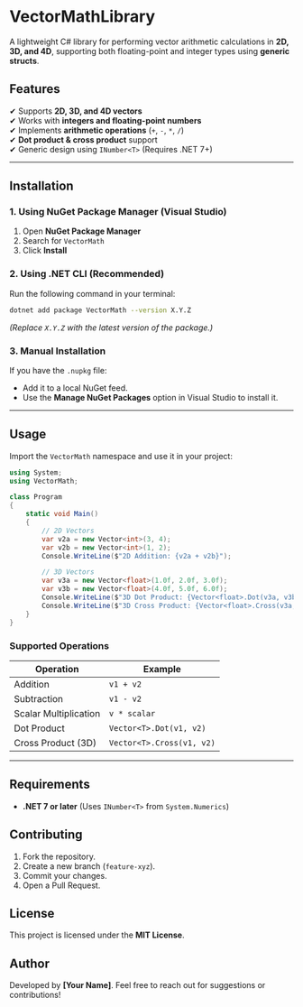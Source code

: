 # VectorMathLibrary

A lightweight C# library for performing vector arithmetic calculations in **2D, 3D, and 4D**, supporting both floating-point and integer types using **generic structs**.

## Features
✔ Supports **2D, 3D, and 4D vectors**  
✔ Works with **integers and floating-point numbers**  
✔ Implements **arithmetic operations** (`+`, `-`, `*`, `/`)  
✔ **Dot product & cross product** support  
✔ Generic design using `INumber<T>` (Requires .NET 7+)

---

## Installation
### **1. Using NuGet Package Manager** (Visual Studio)
1. Open **NuGet Package Manager**
2. Search for `VectorMath`
3. Click **Install**

### **2. Using .NET CLI** (Recommended)
Run the following command in your terminal:
```sh
dotnet add package VectorMath --version X.Y.Z
```
*(Replace `X.Y.Z` with the latest version of the package.)*

### **3. Manual Installation**
If you have the `.nupkg` file:
- Add it to a local NuGet feed.
- Use the **Manage NuGet Packages** option in Visual Studio to install it.

---

## Usage
Import the `VectorMath` namespace and use it in your project:

```csharp
using System;
using VectorMath;

class Program
{
    static void Main()
    {
        // 2D Vectors
        var v2a = new Vector<int>(3, 4);
        var v2b = new Vector<int>(1, 2);
        Console.WriteLine($"2D Addition: {v2a + v2b}");

        // 3D Vectors
        var v3a = new Vector<float>(1.0f, 2.0f, 3.0f);
        var v3b = new Vector<float>(4.0f, 5.0f, 6.0f);
        Console.WriteLine($"3D Dot Product: {Vector<float>.Dot(v3a, v3b)}");
        Console.WriteLine($"3D Cross Product: {Vector<float>.Cross(v3a, v3b)}");
    }
}
```

### **Supported Operations**
| Operation      | Example                          |
|--------------|--------------------------------|
| Addition      | `v1 + v2`                      |
| Subtraction   | `v1 - v2`                      |
| Scalar Multiplication | `v * scalar`         |
| Dot Product   | `Vector<T>.Dot(v1, v2)`        |
| Cross Product (3D) | `Vector<T>.Cross(v1, v2)` |

---

## Requirements
- **.NET 7 or later** (Uses `INumber<T>` from `System.Numerics`)

## Contributing
1. Fork the repository.
2. Create a new branch (`feature-xyz`).
3. Commit your changes.
4. Open a Pull Request.

## License
This project is licensed under the **MIT License**.

## Author
Developed by **[Your Name]**. Feel free to reach out for suggestions or contributions!

